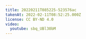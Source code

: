 ```yaml
---
title: 20220211T085225-523576ac
takenAt: 2022-02-11T08:52:25.000Z
license: CC BY-ND 4.0
video:
  youtube: sbq_UBl30bM
---
```

